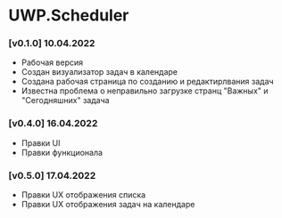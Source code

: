 # UWP.Scheduler

### [v0.1.0] 10.04.2022 
- Рабочая версия
- Создан визуализатор задач в календаре
- Создана рабочая страница по созданию и редактирлвания задач
- Известна проблема о неправильно загрузке странц "Важных" и "Сегодняшних" задача

### [v0.4.0] 16.04.2022 
- Правки UI
- Правки функционала

### [v0.5.0] 17.04.2022 
- Правки UX отображения списка
- Правки UX отображения задач на календаре